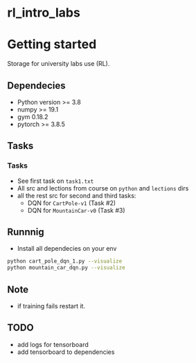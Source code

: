 # rl_intro_labs

# Getting started
Storage for university labs use (RL).

## Dependecies
* Python version >= 3.8
* numpy >= 19.1
* gym 0.18.2
* pytorch >= 3.8.5

## Tasks

### Tasks

* See first task on `task1.txt`
* All src and lections from course on `python` and `lections` dirs
* all the rest src for second and third tasks:
  * DQN for `CartPole-v1` (Task #2)
  * DQN for `MountainCar-v0` (Task #3)

## Runnnig
* Install all dependecies on your env

``` bash
python cart_pole_dqn_1.py --visualize
python mountain_car_dqn.py --visualize
```

## Note
* if training fails restart it.

## TODO
* add logs for tensorboard
* add tensorboard to dependencies
